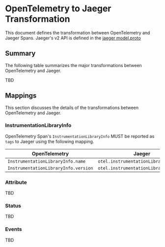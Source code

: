 # OpenTelemetry to Jaeger Transformation

This document defines the transformation between OpenTelemetry and Jaeger Spans.
Jaeger's v2 API is defined in the
[jaeger model.proto](https://github.com/jaegertracing/jaeger-idl/blob/master/proto/api_v2/model.proto)

## Summary

The following table summarizes the major transformations between OpenTelemetry
and Jaeger.

TBD

## Mappings

This section discusses the details of the transformations between OpenTelemetry
and Jaeger.

### InstrumentationLibraryInfo

OpenTelemetry Span's `InstrumentationLibraryInfo` MUST be reported as `tags` to Jaeger using the following mapping.
 
| OpenTelemetry | Jaeger |
| ------------- | ------ |
| `InstrumentationLibraryInfo.name`|`otel.instrumentationLibrary.name`|
| `InstrumentationLibraryInfo.version`|`otel.instrumentationLibrary.version`|

### Attribute

TBD

### Status

TBD

### Events

TBD
